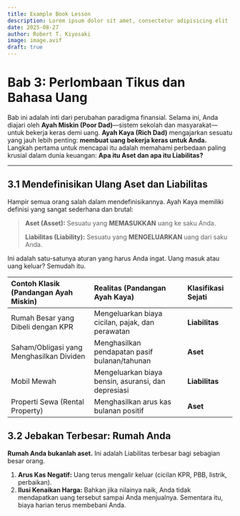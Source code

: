 ```yaml
---
title: Example Book Lesson
description: Lorem ipsum dolor sit amet, consectetur adipisicing elit
date: 2025-08-27
author: Robert T. Kiyosaki
image: image.avif
draft: true
---
```


# Bab 3: Perlombaan Tikus dan Bahasa Uang

Bab ini adalah inti dari perubahan paradigma finansial. Selama ini, Anda diajari oleh **Ayah Miskin (Poor Dad)**—sistem sekolah dan masyarakat—untuk bekerja keras demi uang. **Ayah Kaya (Rich Dad)** mengajarkan sesuatu yang jauh lebih penting: **membuat uang bekerja keras untuk Anda.** Langkah pertama untuk mencapai itu adalah memahami perbedaan paling krusial dalam dunia keuangan: **Apa itu Aset dan apa itu Liabilitas?**

---

## 3.1 Mendefinisikan Ulang Aset dan Liabilitas

Hampir semua orang salah dalam mendefinisikannya. Ayah Kaya memiliki definisi yang sangat sederhana dan brutal:

> **Aset (Asset):** Sesuatu yang **MEMASUKKAN** uang ke saku Anda.
>
> **Liabilitas (Liability):** Sesuatu yang **MENGELUARKAN** uang dari saku Anda.

Ini adalah satu-satunya aturan yang harus Anda ingat. Uang masuk atau uang keluar? Semudah itu.

| Contoh Klasik (Pandangan Ayah Miskin) | Realitas (Pandangan Ayah Kaya) | Klasifikasi Sejati |
| :--- | :--- | :--- |
| Rumah Besar yang Dibeli dengan KPR | Mengeluarkan biaya cicilan, pajak, dan perawatan | **Liabilitas** |
| Saham/Obligasi yang Menghasilkan Dividen | Menghasilkan pendapatan pasif bulanan/tahunan | **Aset** |
| Mobil Mewah | Mengeluarkan biaya bensin, asuransi, dan depresiasi | **Liabilitas** |
| Properti Sewa (Rental Property) | Menghasilkan arus kas bulanan positif | **Aset** |

## 3.2 Jebakan Terbesar: Rumah Anda

**Rumah Anda bukanlah aset.** Ini adalah Liabilitas terbesar bagi sebagian besar orang.

1.  **Arus Kas Negatif:** Uang terus mengalir keluar (cicilan KPR, PBB, listrik, perbaikan).
2.  **Ilusi Kenaikan Harga:** Bahkan jika nilainya naik, Anda tidak mendapatkan uang tersebut sampai Anda menjualnya. Sementara itu, biaya harian terus membebani Anda.